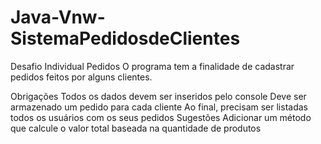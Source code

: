 # Java-Vnw-SistemaPedidosdeClientes


Desafio Individual
Pedidos
O programa tem a finalidade de cadastrar pedidos feitos por alguns clientes.

Obrigações
Todos os dados devem ser inseridos pelo console
Deve ser armazenado um pedido para cada cliente
Ao final, precisam ser listadas todos os usuários com os seus pedidos
Sugestões
Adicionar um método que calcule o valor total baseada na quantidade de produtos
